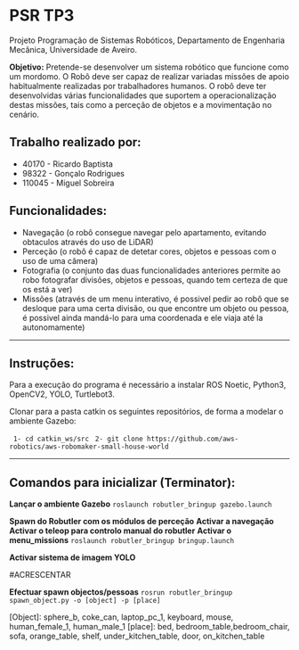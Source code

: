 # PSR TP3
Projeto Programação de Sistemas Robóticos, Departamento de Engenharia Mecânica, Universidade de Aveiro.

**Objetivo:** Pretende-se desenvolver um sistema robótico que funcione como um mordomo. O Robô deve ser capaz de realizar variadas missões de apoio habitualmente realizadas por trabalhadores humanos.
O robô deve ter desenvolvidas várias funcionalidades que suportem a operacionalização destas missões, tais como a perceção de objetos e a movimentação no cenário.

## Trabalho realizado por:
* 40170 - Ricardo Baptista
* 98322 - Gonçalo Rodrigues
* 110045 - Miguel Sobreira

## Funcionalidades:
* Navegação (o robô consegue navegar pelo apartamento, evitando obtaculos através do uso de LiDAR)
* Perceção (o robô é capaz de detetar cores, objetos e pessoas com o uso de uma câmera)
* Fotografia (o conjunto das duas funcionalidades anteriores permite ao robo fotografar divisões, objetos e pessoas, quando tem certeza de que os está a ver)
* Missões (através de um menu interativo, é possivel pedir ao robô que se desloque para uma certa divisão, ou que encontre um objeto ou pessoa, é possivel ainda mandá-lo para uma coordenada e ele viaja até la autonomamente)

---
## Instruções:
Para a execução do programa é necessário a instalar ROS Noetic, Python3, OpenCV2, YOLO, Turtlebot3.

Clonar para a pasta catkin os seguintes repositórios, de forma a modelar o ambiente Gazebo:

``` 1- cd catkin_ws/src```
``` 2- git clone https://github.com/aws-robotics/aws-robomaker-small-house-world```

---
## Comandos para inicializar (Terminator):
**Lançar o ambiente Gazebo**
```roslaunch robutler_bringup gazebo.launch```

**Spawn do Robutler com os módulos de perceção**
**Activar a navegação**
**Activar o teleop para controlo manual do robutler**
**Activar o menu_missions**
```roslaunch robutler_bringup bringup.launch```

**Activar sistema de imagem YOLO**

#ACRESCENTAR

**Efectuar spawn objectos/pessoas**
```rosrun robutler_bringup spawn_object.py -o [object] -p [place]```

[Object]: sphere_b, coke_can, laptop_pc_1, keyboard, mouse, human_female_1, human_male_1
[place]: bed, bedroom_table,bedroom_chair, sofa, orange_table, shelf, under_kitchen_table, door, on_kitchen_table



